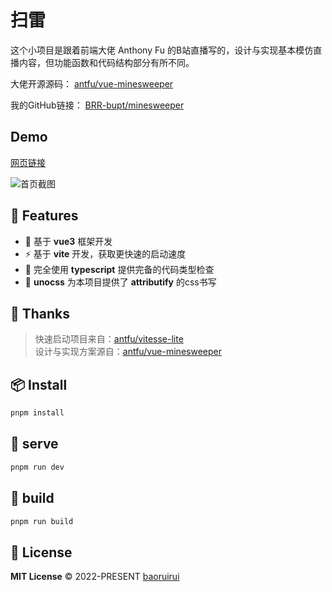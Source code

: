 # 扫雷
这个小项目是跟着前端大佬 Anthony Fu 的B站直播写的，设计与实现基本模仿直播内容，但功能函数和代码结构部分有所不同。

大佬开源源码： [antfu/vue-minesweeper](https://github.com/antfu/vue-minesweeper)

我的GitHub链接： [BRR-bupt/minesweeper](https://github.com/BRR-bupt/minesweeper)

## Demo
[网页链接](https://buptyi.xyz:3333/)

![首页截图](https://buptyi.xyz:5000/minesweeper.png)


## 🚀 Features

- 🎪 基于 **vue3** 框架开发
- ⚡ 基于 **vite** 开发，获取更快速的启动速度
- 🦾 完全使用 **typescript** 提供完备的代码类型检查
- 🔋 **unocss** 为本项目提供了 **attributify** 的css书写

## 🌸 Thanks
> 快速启动项目来自：[antfu/vitesse-lite](https://github.com/antfu/vitesse-lite)  
> 设计与实现方案源自：[antfu/vue-minesweeper](https://github.com/antfu/vue-minesweeper)

## 📦 Install
```bash
pnpm install
```

## 🦄  serve
```bash
pnpm run dev
```

## 🧱  build
```bash
pnpm run build
```

## 📄 License

**MIT License** © 2022-PRESENT [baoruirui](https://github.com/BRR-bupt)